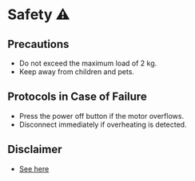 # Safety ⚠️

##  Precautions
- Do not exceed the maximum load of 2 kg.
- Keep away from children and pets.

##  Protocols in Case of Failure

- Press the power off button if the motor overflows.
- Disconnect immediately if overheating is detected.

##  Disclaimer
- [See here](disclaimer.md)
